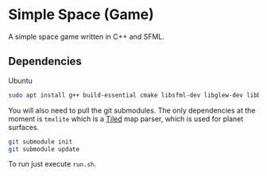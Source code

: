 # Simple Space (Game)
A simple space game written in C++ and SFML.

## Dependencies

Ubuntu
```sh
sudo apt install g++ build-essential cmake libsfml-dev libglew-dev libbox2d-dev doctest-dev
```

You will also need to pull the git submodules.
The only dependencies at the moment is `tmxlite` which is a [Tiled](https://www.mapeditor.org/) map parser, which is used for planet surfaces.

```sh
git submodule init
git submodule update
```

To run just execute `run.sh`.
